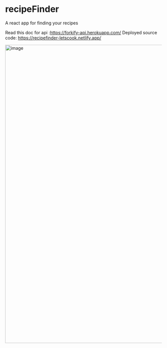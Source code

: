 # recipeFinder
A react app for finding your recipes

Read this doc for api :https://forkify-api.herokuapp.com/
Deployed source code: https://recipefinder-letscook.netlify.app/

<img width="960" alt="image" src="https://github.com/jyotiv2023/recipeFinder/assets/130778883/3ac3cc8f-8ada-45c3-a8c4-ba12b4f3cd31">



